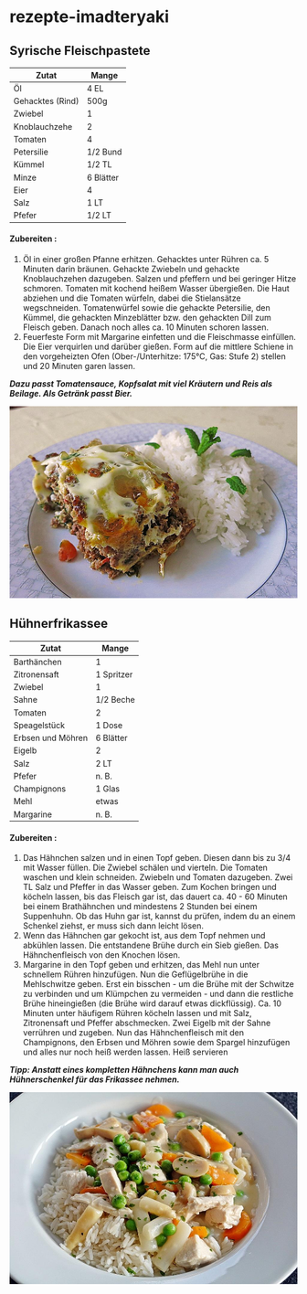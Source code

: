 # rezepte-imadteryaki

## Syrische Fleischpastete
| Zutat          | Mange    | 
|----------------|----------|
| Öl             | 4 EL     |
|Gehacktes (Rind)| 500g     |
|Zwiebel         | 1        |
|Knoblauchzehe   | 2        |
|Tomaten         | 4        |
|Petersilie      |1/2 Bund  |
|Kümmel          | 1/2 TL   |
|Minze           | 6 Blätter|
|Eier            | 4        |
|Salz            | 1 LT     |
|Pfefer          | 1/2 LT   |

#### Zubereiten :
1. Öl in einer großen Pfanne erhitzen. Gehacktes unter Rühren ca. 5 Minuten darin bräunen. Gehackte Zwiebeln und gehackte Knoblauchzehen dazugeben. Salzen und pfeffern und bei geringer Hitze schmoren.
Tomaten mit kochend heißem Wasser übergießen. Die Haut abziehen und die Tomaten würfeln, dabei die Stielansätze wegschneiden. Tomatenwürfel sowie die gehackte Petersilie, den Kümmel, die gehackten Minzeblätter bzw. den gehackten Dill zum Fleisch geben. Danach noch alles ca. 10 Minuten schoren lassen.
2. Feuerfeste Form mit Margarine einfetten und die Fleischmasse einfüllen. Die Eier verquirlen und darüber gießen. Form auf die mittlere Schiene in den vorgeheizten Ofen (Ober-/Unterhitze: 175°C, Gas: Stufe 2) stellen und 20 Minuten garen lassen.

 _**Dazu passt Tomatensauce, Kopfsalat mit viel Kräutern und Reis als Beilage. Als Getränk passt Bier.**_

![Syrische Fleischpastete](./syrische-fleischpastete.jpg)


## Hühnerfrikassee
| Zutat           | Mange     | 
|-----------------|-----------|
| Barthänchen     | 1         |
|Zitronensaft     | 1 Spritzer|
|Zwiebel          | 1         |
|Sahne            | 1/2 Beche |
|Tomaten          | 2         |
|Speagelstück     | 1 Dose    |
|Erbsen und Möhren| 6 Blätter |
|Eigelb           | 2         |
|Salz             | 2 LT      |
|Pfefer           | n. B.     |
|Champignons      | 1 Glas    |
| Mehl            | etwas     |
|Margarine        | n. B.     |

#### Zubereiten :

1. Das Hähnchen salzen und in einen Topf geben. Diesen dann bis zu 3/4 mit Wasser füllen. Die Zwiebel schälen und vierteln. Die Tomaten waschen und klein schneiden. Zwiebeln und Tomaten dazugeben. Zwei TL Salz und Pfeffer in das Wasser geben. Zum Kochen bringen und köcheln lassen, bis das Fleisch gar ist, das dauert ca. 40 - 60 Minuten bei einem Brathähnchen und mindestens 2 Stunden bei einem Suppenhuhn. Ob das Huhn gar ist, kannst du prüfen, indem du an einem Schenkel ziehst, er muss sich dann leicht lösen.
2. Wenn das Hähnchen gar gekocht ist, aus dem Topf nehmen und abkühlen lassen. Die entstandene Brühe durch ein Sieb gießen. Das Hähnchenfleisch von den Knochen lösen.
3. Margarine in den Topf geben und erhitzen, das Mehl nun unter schnellem Rühren hinzufügen. Nun die Geflügelbrühe in die Mehlschwitze geben. Erst ein bisschen - um die Brühe mit der Schwitze zu verbinden und um Klümpchen zu vermeiden - und dann die restliche Brühe hineingießen (die Brühe wird darauf etwas dickflüssig). Ca. 10 Minuten unter häufigem Rühren köcheln lassen und mit Salz, Zitronensaft und Pfeffer abschmecken. Zwei Eigelb mit der Sahne verrühren und zugeben. Nun das Hähnchenfleisch mit den Champignons, den Erbsen und Möhren sowie dem Spargel hinzufügen und alles nur noch heiß werden lassen. Heiß servieren

_**Tipp: Anstatt eines kompletten Hähnchens kann man auch Hühnerschenkel für das Frikassee nehmen.**_

![Hühnerfrikassee](huehnerfrikassee.jpg)